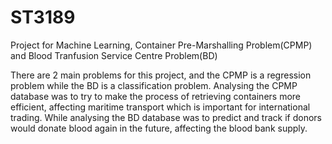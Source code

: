 # ST3189

Project for Machine Learning, Container Pre-Marshalling Problem(CPMP) and Blood Tranfusion Service Centre Problem(BD)

There are 2 main problems for this project, and the CPMP is a regression problem while the BD is a classification problem. Analysing the CPMP database was to try to make the process of retrieving containers more efficient, affecting maritime transport which is important for international trading. While analysing the BD database was to predict and track if donors would donate blood again in the future, affecting the blood bank supply. 

